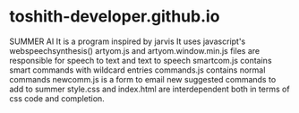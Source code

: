 # toshith-developer.github.io
SUMMER AI
It is a program inspired by jarvis
It uses javascript's webspeechsynthesis()
artyom.js and artyom.window.min.js files are responsible for speech to text and text to speech
smartcom.js contains smart commands with wildcard entries
commands.js contains normal commands
newcomm.js is a form to email new suggested commands to add to summer
style.css and index.html are interdependent both in terms of css code and completion.
